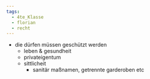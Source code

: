 ```yaml
---
tags:
  - 4te_Klasse
  - florian
  - recht
---
```

- die dürfen müssen geschützt werden
	- leben & gesundheit
	- privateigentum
	- sittlicheit
		- sanitär maßnamen, getrennte garderoben etc